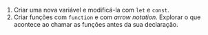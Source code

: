 1. Criar uma nova variável e modificá-la com `let` e `const`.
2. Criar funções com `function` e com *arrow notation*. Explorar o que acontece ao chamar as funções antes da sua declaração.
